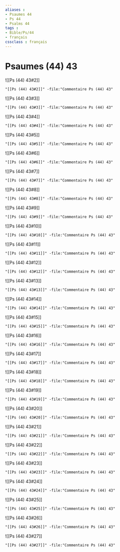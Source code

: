 ```yaml
---
aliases : 
- Psaumes 44
- Ps 44
- Psalms 44
tags : 
- Bible/Ps/44
- français
cssclass : français
---
```


# Psaumes (44) 43

![[Ps (44) 43#2]]

```query
"[[Ps (44) 43#2]]" -file:"Commentaire Ps (44) 43"
```

![[Ps (44) 43#3]]

```query
"[[Ps (44) 43#3]]" -file:"Commentaire Ps (44) 43"
```

![[Ps (44) 43#4]]

```query
"[[Ps (44) 43#4]]" -file:"Commentaire Ps (44) 43"
```

![[Ps (44) 43#5]]

```query
"[[Ps (44) 43#5]]" -file:"Commentaire Ps (44) 43"
```

![[Ps (44) 43#6]]

```query
"[[Ps (44) 43#6]]" -file:"Commentaire Ps (44) 43"
```

![[Ps (44) 43#7]]

```query
"[[Ps (44) 43#7]]" -file:"Commentaire Ps (44) 43"
```

![[Ps (44) 43#8]]

```query
"[[Ps (44) 43#8]]" -file:"Commentaire Ps (44) 43"
```

![[Ps (44) 43#9]]

```query
"[[Ps (44) 43#9]]" -file:"Commentaire Ps (44) 43"
```

![[Ps (44) 43#10]]

```query
"[[Ps (44) 43#10]]" -file:"Commentaire Ps (44) 43"
```

![[Ps (44) 43#11]]

```query
"[[Ps (44) 43#11]]" -file:"Commentaire Ps (44) 43"
```

![[Ps (44) 43#12]]

```query
"[[Ps (44) 43#12]]" -file:"Commentaire Ps (44) 43"
```

![[Ps (44) 43#13]]

```query
"[[Ps (44) 43#13]]" -file:"Commentaire Ps (44) 43"
```

![[Ps (44) 43#14]]

```query
"[[Ps (44) 43#14]]" -file:"Commentaire Ps (44) 43"
```

![[Ps (44) 43#15]]

```query
"[[Ps (44) 43#15]]" -file:"Commentaire Ps (44) 43"
```

![[Ps (44) 43#16]]

```query
"[[Ps (44) 43#16]]" -file:"Commentaire Ps (44) 43"
```

![[Ps (44) 43#17]]

```query
"[[Ps (44) 43#17]]" -file:"Commentaire Ps (44) 43"
```

![[Ps (44) 43#18]]

```query
"[[Ps (44) 43#18]]" -file:"Commentaire Ps (44) 43"
```

![[Ps (44) 43#19]]

```query
"[[Ps (44) 43#19]]" -file:"Commentaire Ps (44) 43"
```

![[Ps (44) 43#20]]

```query
"[[Ps (44) 43#20]]" -file:"Commentaire Ps (44) 43"
```

![[Ps (44) 43#21]]

```query
"[[Ps (44) 43#21]]" -file:"Commentaire Ps (44) 43"
```

![[Ps (44) 43#22]]

```query
"[[Ps (44) 43#22]]" -file:"Commentaire Ps (44) 43"
```

![[Ps (44) 43#23]]

```query
"[[Ps (44) 43#23]]" -file:"Commentaire Ps (44) 43"
```

![[Ps (44) 43#24]]

```query
"[[Ps (44) 43#24]]" -file:"Commentaire Ps (44) 43"
```

![[Ps (44) 43#25]]

```query
"[[Ps (44) 43#25]]" -file:"Commentaire Ps (44) 43"
```

![[Ps (44) 43#26]]

```query
"[[Ps (44) 43#26]]" -file:"Commentaire Ps (44) 43"
```

![[Ps (44) 43#27]]

```query
"[[Ps (44) 43#27]]" -file:"Commentaire Ps (44) 43"
```

